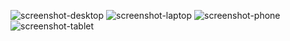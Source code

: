 ![screenshot-desktop](https://user-images.githubusercontent.com/28908397/60346423-c720d180-99c3-11e9-8a51-642293440d04.png)
![screenshot-laptop](https://user-images.githubusercontent.com/28908397/60346424-c720d180-99c3-11e9-8c4f-8407dc648d49.png)
![screenshot-phone](https://user-images.githubusercontent.com/28908397/60346425-c720d180-99c3-11e9-9080-dcad8cb67432.png)
![screenshot-tablet](https://user-images.githubusercontent.com/28908397/60346426-c720d180-99c3-11e9-86c3-4a5d1d847655.png)
